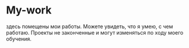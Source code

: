 # My-work
здесь помещены мои работы. Можете увидеть, что я умею, с чем работаю. Проекты не законченные и могут изменяться по ходу моего обучения.
